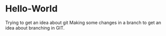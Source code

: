 # Hello-World
Trying to get an idea about git
Making some changes in a branch to get an idea about branching in GIT.
